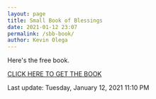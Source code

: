 ```yaml
--- 
layout: page
title: Small Book of Blessings
date: 2021-01-12 23:07
permalink: /sbb-book/ 
author: Kevin Olega 
--- 
```

Here's the free book.

[CLICK HERE TO GET THE BOOK](https://forms.gle/8HyCLCJ6n3hHyAaY7)

Last update: Tuesday, January 12, 2021 11:10 PM
